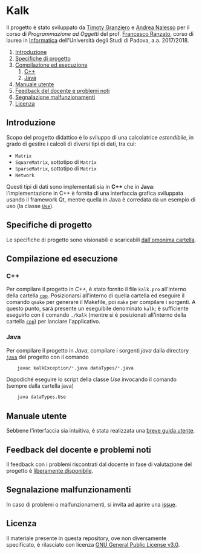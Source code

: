 Kalk
====
Il progetto è stato sviluppato da [Timoty Granziero](https://github.com/Vashy) e [Andrea Nalesso](https://github.com/sydernee) per il corso di *Programmazione ad Oggetti* del prof. [Francesco Ranzato](http://www.math.unipd.it/~ranzato/), corso di laurea in [Informatica](http://informatica.math.unipd.it/) dell'Università degli Studi di Padova, a.a. 2017/2018.


<!--- TOC --->
1. [Introduzione](README.md#introduzione)
1. [Specifiche di progetto](README.md#specifiche-di-progetto)
1. [Compilazione ed esecuzione](README.md#compilazione-ed-esecuzione)
   1. [C++](README.md#c)
   1. [Java](README.md#java)
1. [Manuale utente](README.md#manuale-utente)
1. [Feedback del docente e problemi noti](README.md#feedback-del-docente-e-problemi-noti)
1. [Segnalazione malfunzionamenti](README.md#segnalazione-malfunzionamenti)
1. [Licenza](README.md#licenza)


Introduzione
------------
Scopo del progetto didattico è lo sviluppo di una calcolatrice *estendibile*, in grado di gestire i calcoli di diversi tipi di dati, tra cui:
* `Matrix`
* `SquareMatrix`, sottotipo di `Matrix`
* `SparseMatrix`, sottotipo di `Matrix`
* `Network`

Questi tipi di dati sono implementati sia in **C++** che in **Java**: l'implementazione in C++ è fornita di una interfaccia grafica
sviluppata usando il framework Qt, mentre quella in Java è corredata da un esempio di uso (la classe [`Use`](java/dataTypes/Use.java)).

Specifiche di progetto
---------------------
Le specifiche di progetto sono visionabili e scaricabili [dall'omonima cartella](specifica/specificaProgetto.pdf).

Compilazione ed esecuzione
--------------------------
### C++
Per compilare il progetto in *C++*, è stato fornito il file `kalk.pro`
all'interno della cartella [`cpp`](cpp/). Posizionarsi all'interno di quella cartella ed eseguire il comando
`qmake` per generare il Makefile, poi `make` per compilare i sorgenti. A questo punto, sarà presente
un eseguibile denominato `kalk`; è sufficiente eseguirlo con il comando `./kalk` (mentre si è posizionati
all'interno della cartella [`cpp`](cpp/)) per lanciare l'applicativo.

### Java
Per compilare il progetto in *Java*, compilare i sorgenti *java* dalla directory [`java`](java/)
del progetto con il comando 

```bash
    javac kalkException/*.java dataTypes/*.java
```

Dopodiché eseguire lo script della classe *Use* invocando il comando (sempre dalla cartella java)
```bash
    java dataTypes.Use
```
Manuale utente
---------------
Sebbene l'interfaccia sia intuitiva, è stata realizzata una [breve guida utente](usermanual.md).

Feedback del docente e problemi noti
------------------------------------
Il feedback con i problemi riscontrati dal docente in fase di valutazione del progetto è [liberamente disponibile](report.md).

Segnalazione malfunzionamenti
-----------------------------
In caso di problemi o malfunzionamenti, si invita ad aprire una [issue](https://github.com/sydernee/Kalk/issues).

Licenza
-------
Il materiale presente in questa repository, ove non diversamente specificato, è rilasciato con licenza [GNU General Public License v3.0](LICENSE).
